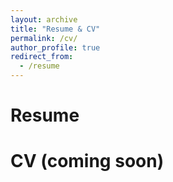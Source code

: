 ```yaml
---
layout: archive
title: "Resume & CV"
permalink: /cv/
author_profile: true
redirect_from:
  - /resume
---
```



Resume
======


CV (coming soon)
======
  
